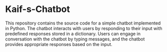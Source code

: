 # Kaif-s-Chatbot
This repository contains the source code for a simple chatbot implemented in Python. The chatbot interacts with users by responding to their input with predefined responses stored in a dictionary. Users can engage in conversation with the chatbot by typing messages, and the chatbot provides appropriate responses based on the input.

